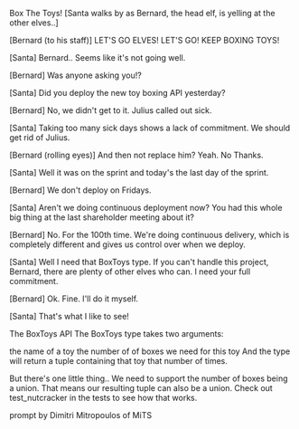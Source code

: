 Box The Toys!
[Santa walks by as Bernard, the head elf, is yelling at the other elves..]

[Bernard (to his staff)] LET'S GO ELVES! LET'S GO! KEEP BOXING TOYS!

[Santa] Bernard.. Seems like it's not going well.

[Bernard] Was anyone asking you!?

[Santa] Did you deploy the new toy boxing API yesterday?

[Bernard] No, we didn't get to it. Julius called out sick.

[Santa] Taking too many sick days shows a lack of commitment. We should get rid of Julius.

[Bernard (rolling eyes)] And then not replace him? Yeah. No Thanks.

[Santa] Well it was on the sprint and today's the last day of the sprint.

[Bernard] We don't deploy on Fridays.

[Santa] Aren't we doing continuous deployment now? You had this whole big thing at the last shareholder meeting about it?

[Bernard] No. For the 100th time. We're doing continuous delivery, which is completely different and gives us control over when we deploy.

[Santa] Well I need that BoxToys type. If you can't handle this project, Bernard, there are plenty of other elves who can. I need your full commitment.

[Bernard] Ok. Fine. I'll do it myself.

[Santa] That's what I like to see!

The BoxToys API
The BoxToys type takes two arguments:

the name of a toy
the number of of boxes we need for this toy
And the type will return a tuple containing that toy that number of times.

But there's one little thing.. We need to support the number of boxes being a union. That means our resulting tuple can also be a union. Check out test_nutcracker in the tests to see how that works.

prompt by Dimitri Mitropoulos of MiTS
